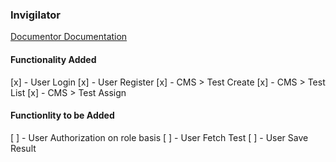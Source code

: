 ### Invigilator

[Documentor Documentation](https://documenter.getpostman.com/view/5108070/T1LV94T7)

#### Functionality Added

[x] - User Login
[x] - User Register
[x] - CMS > Test Create
[x] - CMS > Test List
[x] - CMS > Test Assign


#### Functionlity to be Added

[ ] - User Authorization on role basis
[ ] - User Fetch Test
[ ] - User Save Result
